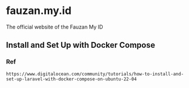 # fauzan.my.id
The official website of the Fauzan My ID

## Install and Set Up with Docker Compose

### Ref

```
https://www.digitalocean.com/community/tutorials/how-to-install-and-set-up-laravel-with-docker-compose-on-ubuntu-22-04
```